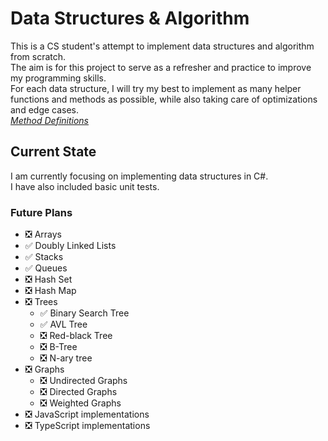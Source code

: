# Data Structures & Algorithm
This is a CS student's attempt to implement data structures and algorithm from scratch.<br>
The aim is for this project to serve as a refresher and practice to improve my programming skills.<br>
For each data structure, I will try my best to implement as many helper functions and methods as possible,
while also taking care of optimizations and edge cases.
<br>
[*Method Definitions*](https://docs.google.com/spreadsheets/d/1jQFdPLsOFeLXxe9GLSNFNI3vWe1Elrg_OR9ilzRWsLQ/edit?usp=sharing)

## Current State
I am currently focusing on implementing data structures in C#.<br>
I have also included basic unit tests.

### Future Plans
- ❎ Arrays
- ✅ Doubly Linked Lists
- ✅ Stacks
- ✅ Queues
- ❎ Hash Set
- ❎ Hash Map
- ❎ Trees
    - ✅ Binary Search Tree
    - ✅ AVL Tree
    - ❎ Red-black Tree
    - ❎ B-Tree
    - ❎ N-ary tree
- ❎ Graphs
    - ❎ Undirected Graphs
    - ❎ Directed Graphs
    - ❎ Weighted Graphs
- ❎ JavaScript implementations
- ❎ TypeScript implementations